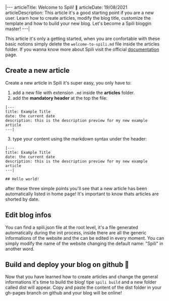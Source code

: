 |---
articleTitle: Welcome to Spili! <small>🎉</small>
articleDate: 19/08/2021
articleDescription: This article it's a good starting point if you are a new user. Learn how to create articles, modify the blog title, customize the template and how to build your new blog. Let's become a Spili bloggin master!
---|

This article it's only a getting started, when you are confortable with these basic notions simply delete the `welcome-to-spili.md` file inside the articles folder. If you wanna know more about Spili visit the official [documentation](#asd) page.

## Create a new article

Create a new article in Spili it's super easy, you only have to:

1. add a new file with extension `.md` inside the **articles** folder.
2. add the **mandatory header** at the top the file:

```
|---
title: Example Title
date: the current date
description: this is the description preview for my new example article
---|
```

3. type your content using the markdown syntax under the header:

```
|---
title: Example Title
date: the current date
description: this is the description preview for my new example article
---|

## Hello world!
```

after these three simple points you'll see that a new article has been automatically listed in home page! It's important to know thats articles are shorted by date.

## Edit blog infos

You can find a spili.json file at the root level, it's a file generated automatically during the init process, inside there are all the generic informations of the website and the can be edited in every moment. You can simply modify the name of the website changing the default name: "Spili" in another word.

## Build and deploy your blog on github 🚀

Now that you have learned how to create articles and change the general informations it's time to build the blog! tipe `spili build` and a new folder called dist will appear. Copy and paste the content of the dist folder in your gh-pages branch on github and your blog will be online!
